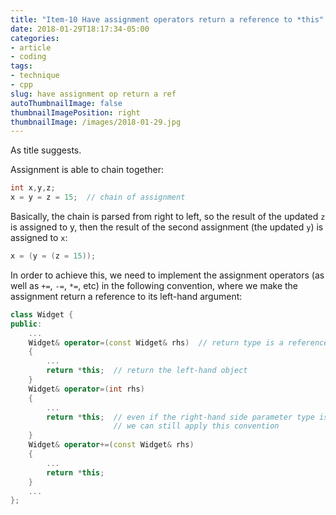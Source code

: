 ```yaml
---
title: "Item-10 Have assignment operators return a reference to *this"
date: 2018-01-29T18:17:34-05:00
categories:
- article
- coding
tags:
- technique
- cpp
slug: have assignment op return a ref
autoThumbnailImage: false
thumbnailImagePosition: right
thumbnailImage: /images/2018-01-29.jpg
---
```


As title suggests.
<!--more-->

Assignment is able to chain together:

```cpp
int x,y,z;
x = y = z = 15;  // chain of assignment
```

Basically, the chain is parsed from right to left, so the result of the updated `z` is assigned to y, then the result of the second assignment (the updated `y`) is assigned to `x`:

```cpp
x = (y = (z = 15));
```

In order to achieve this, we need to implement the assignment operators (as well as `+=`, `-=`, `*=`, etc) in the following convention, where we make the assignment return a reference to its left-hand argument:

```cpp
class Widget {
public:
    ...
    Widget& operator=(const Widget& rhs)  // return type is a reference to the current class
    {
        ...
        return *this;  // return the left-hand object
    }
    Widget& operator=(int rhs)
    {
        ...
        return *this;  // even if the right-hand side parameter type is unconventional
                       // we can still apply this convention
    }
    Widget& operator+=(const Widget& rhs)
    {
        ...
        return *this;
    }
    ...
};
```

